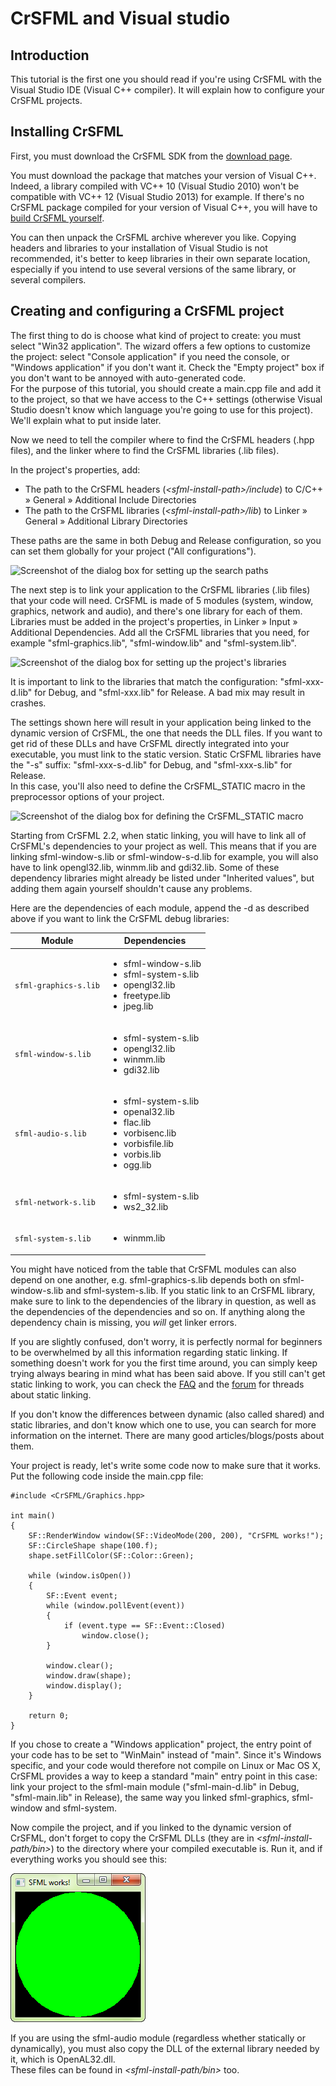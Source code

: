 # CrSFML and Visual studio

## Introduction

This tutorial is the first one you should read if you're using CrSFML with the Visual Studio IDE (Visual C++ compiler). It will explain how to configure your CrSFML projects. 

## Installing CrSFML

First, you must download the CrSFML SDK from the [download page](../../download.html "Go to the download page"). 

You must download the package that matches your version of Visual C++. Indeed, a library compiled with VC++ 10 (Visual Studio 2010) won't be compatible with VC++ 12 (Visual Studio 2013) for example. If there's no CrSFML package compiled for your version of Visual C++, you will have to [build CrSFML yourself](./compile-with-cmake.html "How to compile CrSFML"). 

You can then unpack the CrSFML archive wherever you like. Copying headers and libraries to your installation of Visual Studio is not recommended, it's better to keep libraries in their own separate location, especially if you intend to use several versions of the same library, or several compilers. 

## Creating and configuring a CrSFML project

The first thing to do is choose what kind of project to create: you must select "Win32 application". The wizard offers a few options to customize the project: select "Console application" if you need the console, or "Windows application" if you don't want it. Check the "Empty project" box if you don't want to be annoyed with auto-generated code.  
For the purpose of this tutorial, you should create a main.cpp file and add it to the project, so that we have access to the C++ settings (otherwise Visual Studio doesn't know which language you're going to use for this project). We'll explain what to put inside later. 

Now we need to tell the compiler where to find the CrSFML headers (.hpp files), and the linker where to find the CrSFML libraries (.lib files). 

In the project's properties, add: 

  * The path to the CrSFML headers (*&lt;sfml-install-path&gt;/include*) to C/C++ » General » Additional Include Directories
  * The path to the CrSFML libraries (*&lt;sfml-install-path&gt;/lib*) to Linker » General » Additional Library Directories

These paths are the same in both Debug and Release configuration, so you can set them globally for your project ("All configurations"). 

![Screenshot of the dialog box for setting up the search paths](./images/start-vc-paths.png)

The next step is to link your application to the CrSFML libraries (.lib files) that your code will need. CrSFML is made of 5 modules (system, window, graphics, network and audio), and there's one library for each of them.  
Libraries must be added in the project's properties, in Linker » Input » Additional Dependencies. Add all the CrSFML libraries that you need, for example "sfml-graphics.lib", "sfml-window.lib" and "sfml-system.lib". 

![Screenshot of the dialog box for setting up the project's libraries](./images/start-vc-link-libs.png)

It is important to link to the libraries that match the configuration: "sfml-xxx-d.lib" for Debug, and "sfml-xxx.lib" for Release. A bad mix may result in crashes. 

The settings shown here will result in your application being linked to the dynamic version of CrSFML, the one that needs the DLL files. If you want to get rid of these DLLs and have CrSFML directly integrated into your executable, you must link to the static version. Static CrSFML libraries have the "-s" suffix: "sfml-xxx-s-d.lib" for Debug, and "sfml-xxx-s.lib" for Release.  
In this case, you'll also need to define the CrSFML_STATIC macro in the preprocessor options of your project. 

![Screenshot of the dialog box for defining the CrSFML_STATIC macro](./images/start-vc-static.png)

Starting from CrSFML 2.2, when static linking, you will have to link all of CrSFML's dependencies to your project as well. This means that if you are linking sfml-window-s.lib or sfml-window-s-d.lib for example, you will also have to link opengl32.lib, winmm.lib and gdi32.lib. Some of these dependency libraries might already be listed under "Inherited values", but adding them again yourself shouldn't cause any problems. 

Here are the dependencies of each module, append the -d as described above if you want to link the CrSFML debug libraries:   

<table>
    <thead>
        <tr>
            <th>Module</th>
            <th>Dependencies</th>
        </tr>
    </thead>
    <tbody>
        <tr>
            <td><code>sfml-graphics-s.lib</code></td>
            <td><ul>
                <li>sfml-window-s.lib</li>
                <li>sfml-system-s.lib</li>
                <li>opengl32.lib</li>
                <li>freetype.lib</li>
                <li>jpeg.lib</li>
            </ul></td>
        </tr>
        <tr>
            <td><code>sfml-window-s.lib</code></td>
            <td><ul>
                <li>sfml-system-s.lib</li>
                <li>opengl32.lib</li>
                <li>winmm.lib</li>
                <li>gdi32.lib</li>
            </ul></td>
        </tr>
        <tr>
            <td><code>sfml-audio-s.lib</code></td>
            <td><ul>
                <li>sfml-system-s.lib</li>
                <li>openal32.lib</li>
                <li>flac.lib</li>
                <li>vorbisenc.lib</li>
                <li>vorbisfile.lib</li>
                <li>vorbis.lib</li>
                <li>ogg.lib</li>
            </ul></td>
        </tr>
        <tr>
            <td><code>sfml-network-s.lib</code></td>
            <td><ul>
                <li>sfml-system-s.lib</li>
                <li>ws2_32.lib</li>
            </ul></td>
        </tr>
        <tr>
            <td><code>sfml-system-s.lib</code></td>
            <td><ul>
                <li>winmm.lib</li>
            </ul></td>
        </tr>
    </tbody>
</table>

You might have noticed from the table that CrSFML modules can also depend on one another, e.g. sfml-graphics-s.lib depends both on sfml-window-s.lib and sfml-system-s.lib. If you static link to an CrSFML library, make sure to link to the dependencies of the library in question, as well as the dependencies of the dependencies and so on. If anything along the dependency chain is missing, you *will* get linker errors. 

If you are slightly confused, don't worry, it is perfectly normal for beginners to be overwhelmed by all this information regarding static linking. If something doesn't work for you the first time around, you can simply keep trying always bearing in mind what has been said above. If you still can't get static linking to work, you can check the [FAQ](../../faq.php#build-link-static "Go to the FAQ page") and the [forum](http://en.sfml-dev.org/forums/index.php?board=4.0 "Go to the general help forum") for threads about static linking. 

If you don't know the differences between dynamic (also called shared) and static libraries, and don't know which one to use, you can search for more information on the internet. There are many good articles/blogs/posts about them. 

Your project is ready, let's write some code now to make sure that it works. Put the following code inside the main.cpp file: 

```
#include <CrSFML/Graphics.hpp>

int main()
{
    SF::RenderWindow window(SF::VideoMode(200, 200), "CrSFML works!");
    SF::CircleShape shape(100.f);
    shape.setFillColor(SF::Color::Green);

    while (window.isOpen())
    {
        SF::Event event;
        while (window.pollEvent(event))
        {
            if (event.type == SF::Event::Closed)
                window.close();
        }

        window.clear();
        window.draw(shape);
        window.display();
    }

    return 0;
}
```

If you chose to create a "Windows application" project, the entry point of your code has to be set to "WinMain" instead of "main". Since it's Windows specific, and your code would therefore not compile on Linux or Mac OS X, CrSFML provides a way to keep a standard "main" entry point in this case: link your project to the sfml-main module ("sfml-main-d.lib" in Debug, "sfml-main.lib" in Release), the same way you linked sfml-graphics, sfml-window and sfml-system. 

Now compile the project, and if you linked to the dynamic version of CrSFML, don't forget to copy the CrSFML DLLs (they are in *&lt;sfml-install-path/bin&gt;*) to the directory where your compiled executable is. Run it, and if everything works you should see this: 

![Screenshot of the Hello CrSFML application](./images/start-vc-app.png)

If you are using the sfml-audio module (regardless whether statically or dynamically), you must also copy the DLL of the external library needed by it, which is OpenAL32.dll.  
These files can be found in *&lt;sfml-install-path/bin&gt;* too. 
